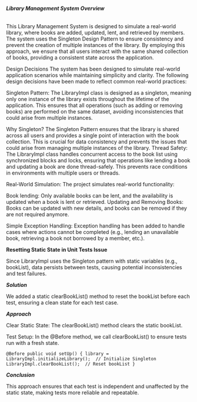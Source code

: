 ###### **Library Management System Overview**


This Library Management System is designed to simulate a real-world library, where books are added, updated, lent, and retrieved by members. The system uses the Singleton Design Pattern to ensure consistency and prevent the creation of multiple instances of the library. By employing this approach, we ensure that all users interact with the same shared collection of books, providing a consistent state across the application.

Design Decisions
The system has been designed to simulate real-world application scenarios while maintaining simplicity and clarity. The following design decisions have been made to reflect common real-world practices:

Singleton Pattern:
The LibraryImpl class is designed as a singleton, meaning only one instance of the library exists throughout the lifetime of the application. This ensures that all operations (such as adding or removing books) are performed on the same dataset, avoiding inconsistencies that could arise from multiple instances.

Why Singleton? The Singleton Pattern ensures that the library is shared across all users and provides a single point of interaction with the book collection. This is crucial for data consistency and prevents the issues that could arise from managing multiple instances of the library.
Thread Safety:
The LibraryImpl class handles concurrent access to the book list using synchronized blocks and locks, ensuring that operations like lending a book and updating a book are done thread-safely. This prevents race conditions in environments with multiple users or threads.

Real-World Simulation:
The project simulates real-world functionality:

Book lending: Only available books can be lent, and the availability is updated when a book is lent or retrieved.
Updating and Removing Books: Books can be updated with new details, and books can be removed if they are not required anymore.

Simple Exception Handling:
Exception handling has been added to handle cases where actions cannot be completed (e.g., lending an unavailable book, retrieving a book not borrowed by a member, etc.).




**Resetting Static State in Unit Tests Issue**

Since LibraryImpl uses the Singleton pattern with static variables (e.g., bookList), data persists between tests, causing potential inconsistencies and test failures.

_**Solution**_

We added a static clearBookList() method to reset the bookList before each test, ensuring a clean state for each test case.

_**Approach**_

Clear Static State: The clearBookList() method clears the static bookList.

Test Setup: In the @Before method, we call clearBookList() to ensure tests run with a fresh state.


`@Before
public void setUp() {
library = LibraryImpl.initializeLibrary();  // Initialize Singleton
LibraryImpl.clearBookList();  // Reset bookList
}`

_**Conclusion**_

This approach ensures that each test is independent and unaffected by the static state, making tests more reliable and repeatable.



